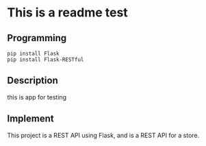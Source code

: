 # This is a readme test

## Programming 

```
pip install Flask
pip install Flask-RESTful
```

## Description 

this is app for testing 

## Implement 

This project is a REST API using Flask, and is a REST API for a store.

